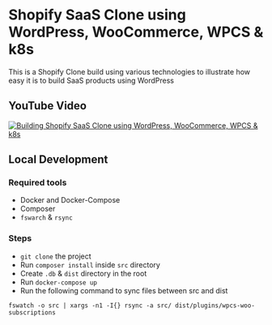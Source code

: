 # Shopify SaaS Clone using WordPress, WooCommerce, WPCS & k8s

This is a Shopify Clone build using various technologies to illustrate how easy it is to build SaaS products using WordPress

## YouTube Video

[![Building Shopify SaaS Clone using WordPress, WooCommerce, WPCS & k8s](http://img.youtube.com/vi/shEh0-P7pz0/0.jpg)](http://www.youtube.com/watch?v=shEh0-P7pz0 "Building Shopify SaaS Clone using WordPress, WooCommerce, WPCS & k8s")

## Local Development

### Required tools

- Docker and Docker-Compose
- Composer
- `fswarch` & `rsync`

### Steps

- `git clone` the project
- Run `composer install` inside `src` directory
- Create `.db` & `dist` directory in the root
- Run `docker-compose up`
- Run the following command to sync files between src and dist

```fswatch -o src | xargs -n1 -I{} rsync -a src/ dist/plugins/wpcs-woo-subscriptions```

